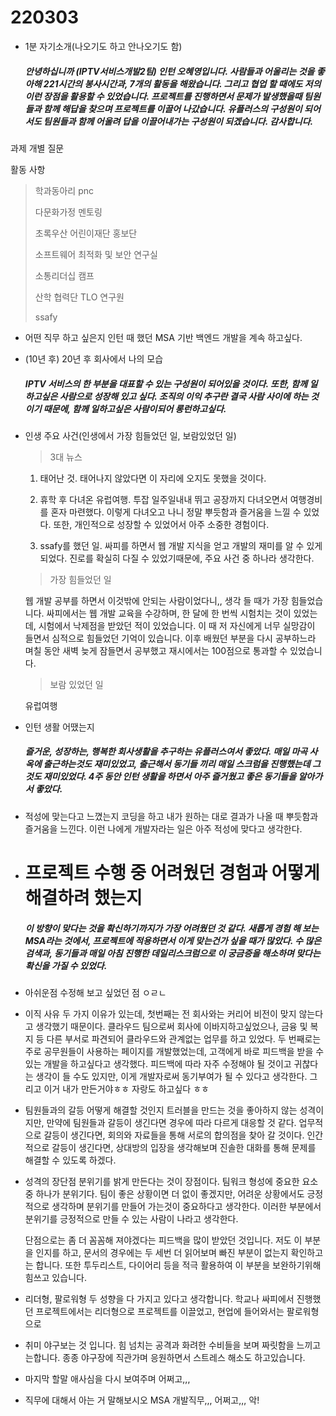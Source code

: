 # 220303

* 1분 자기소개(나오기도 하고 안나오기도 함)
  
  ##### 안녕하십니까 (IPTV서비스개발2팀) 인턴 오혜영입니다. 사람들과 어울리는 것을 좋아해 221시간의 봉사시간과, 7개의 활동을 해왔습니다. 그리고 협업 할 때에도 저의 이런 장점을 활용할 수 있었습니다. 프로젝트를 진행하면서 문제가 발생했을때 팀원들과 함께 해답을 찾으며 프로젝트를 이끌어 나갔습니다. 유플러스의 구성원이 되어서도 팀원들과 함께 어울려 답을 이끌어내가는 구성원이 되겠습니다. 감사합니다.

과제 개별 질문



활동 사항

> 학과동아리 pnc
> 
> 다문화가정 멘토링
> 
> 초록우산 어린이재단 홍보단
> 
> 소프트웨어 최적화 및 보안 연구실
> 
> 소통리더십 캠프
> 
> 산학 협력단 TLO 연구원
> 
> ssafy

* 어떤 직무 하고 싶은지
  인턴 때 했던  MSA 기반 백엔드 개발을 계속 하고싶다. 

* (10년 후) 20년 후 회사에서 나의 모습
  
  ##### IPTV 서비스의 한 부분을 대표할 수 있는 구성원이 되어있을 것이다. 또한, 함께 일하고싶은 사람으로 성장해 있고 싶다. 조직의 이익 추구란 결국 사람 사이에 하는 것이기 때문에, 함께 일하고싶은 사람이되어 롱런하고싶다.

* 인생 주요 사건(인생에서 가장 힘들었던 일, 보람있었던 일)
  
  > 3대 뉴스
  
  1. 태어난 것. 태어나지 않았다면 이 자리에 오지도 못했을 것이다.
  
  2. 휴학 후 다녀온 유럽여행. 투잡 일주일내내 뛰고 공장까지 다녀오면서 여행경비를 혼자 마련했다. 이렇게 다녀오고 나니 정말 뿌듯함과 즐거움을 느낄 수 있었다. 또한, 개인적으로 성장할 수 있었어서 아주 소중한 경험이다.
  
  3. ssafy를 했던 일. 싸피를 하면서 웹 개발 지식을 얻고 개발의 재미를 알 수 있게 되었다. 진로를 확실히 다질 수 있었기때문에, 주요 사건 중 하나라 생각한다.
  
  > 가장 힘들었던 일
  
  웹 개발 공부를 하면서 이것밖에 안되는 사람이었다니,, 생각 들 때가 가장 힘들었습니다. 싸피에서는 웹 개발 교육을 수강하며, 한 달에 한 번씩 시험치는 것이 있었는데, 시험에서 낙제점을 받았던 적이 있었습니다. 이 때 저 자신에게 너무 실망감이 들면서 심적으로 힘들었던 기억이 있습니다. 이후 배웠던 부분을 다시 공부하느라 며칠 동안 새벽 늦게 잠들면서 공부했고 재시에서는 100점으로 통과할 수 있었습니다.
  
  > 보람 있었던 일
  
  유럽여행

* 인턴 생활 어땠는지
  
  ##### 즐거운, 성장하는, 행복한 회사생활을 추구하는 유플러스여서 좋았다. 매일 마곡 사옥에 출근하는것도 재미있었고, 출근해서 동기들 끼리 매일 스크럼을 진행했는데 그것도 재미있었다. 4주 동안 인턴 생활을 하면서 아주 즐거웠고 좋은 동기들을 알아가서 좋았다.

* 적성에 맞는다고 느꼈는지 
  코딩을 하고 내가 원하는 대로 결과가 나올 때 뿌듯함과 즐거움을 느낀다. 이런 나에게 개발자라는 일은 아주 적성에 맞다고 생각한다.

* # 프로젝트 수행 중 어려웠던 경험과 어떻게 해결하려 했는지
  
  ##### 이 방향이 맞다는 것을 확신하기까지가 가장 어려웠던 것 같다. 새롭게 경험 해 보는 MSA라는 것에서, 프로젝트에 적용하면서 이게 맞는건가 싶을 때가 많았다. 수 많은 검색과, 동기들과 매일 아침 진행한 데일리스크럼으로 이 궁금증을 해소하며 맞다는 확신을 가질 수 있었다.
* 아쉬운점 수정해 보고 싶었던 점
  ㅇㄹㄴ

* 이직 사유
  두 가지 이유가 있는데, 첫번째는 전 회사와는 커리어 비전이 맞지 않는다고 생각했기 때문이다. 클라우드 팀으로써 회사에 이바지하고싶었으나, 금융 및 복지 등 다른 부서로 파견되어 클라우드와 관계없는 업무를 하고 있었다. 
  두 번째로는 주로 공무원들이 사용하는 페이지를 개발했었는데, 고객에게 바로 피드백을 받을 수 있는 개발을 하고싶다고 생각했다. 피드백에 따라 자주 수정해야 될 것이고 귀찮다는 생각이 들 수도 있지만, 이게 개발자로써 동기부여가 될 수 있다고 생각한다. 그리고 이거 내가 만든거야ㅎㅎ 자랑도 하고싶다 ㅎㅎ

* 팀원들과의 갈등 어떻게 해결할 것인지
  트러블을 만드는 것을 좋아하지 않는 성격이지만, 만약에 팀원들과 갈등이 생긴다면 경우에 따라 다르게 대응할 것 같다. 업무적으로 갈등이 생긴다면, 회의와 자료들을 통해 서로의 합의점을 찾아 갈 것이다. 인간적으로 갈등이 생긴다면, 상대방의 입장을 생각해보며 진솔한 대화를 통해 문제를 해결할 수 있도록 하겠다.

* 성격의 장단점
  분위기를 밝게 만든다는 것이 장점이다. 팀워크 형성에 중요한 요소 중 하나가 분위기다. 팀이 좋은 상황이면 더 없이 좋겠지만, 어려운 상황에서도 긍정적으로 생각하며 분위기를 만들어 가는것이 중요하다고 생각한다. 이러한 부분에서 분위기를 긍정적으로 만들 수 있는 사람이 나라고 생각한다.
  
  단점으로는 좀 더 꼼꼼해 져야겠다는 피드백을 많이 받았던 것입니다. 저도 이 부분을 인지를 하고, 문서의 경우에는 두 세번 더 읽어보며 빠진 부분이 없는지 확인하고는 합니다. 또한 투두리스트, 다이어리 등을 적극 활용하여 이 부분을 보완하기위해 힘쓰고 있습니다.

* 리더형, 팔로워형
  두 성향을 다 가지고 있다고 생각합니다. 학교나 싸피에서 진행했던 프로젝트에서는 리더형으로 프로젝트를 이끌었고, 현업에 들어와서는 팔로워형으로 

* 취미
  야구보는 것 입니다. 힘 넘치는 공격과 화려한 수비들을 보며 짜릿함을 느끼고는합니다. 종종 야구장에 직관가며 응원하면서 스트레스 해소도 하고있습니다.

* 마지막 할말
  애사심을 다시 보여주며 어쩌고,,,

* 직무에 대해서 아는 거 말해보시오
  MSA 개발직무,,, 어쩌고,,, 악!
